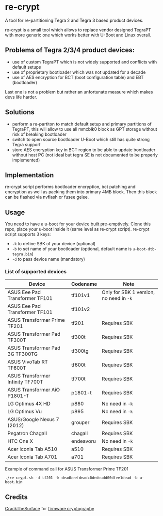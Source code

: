 # re-crypt
A tool for re-partitioning Tegra 2 and Tegra 3 based product devices.

re-crypt is a small tool which allows to replace vendor designed TegraPT with more generic one which works better with U-Boot and Linux overall. 

## Problems of Tegra 2/3/4 product devices:
- use of custom TegraPT which is not widely supported and conflicts with default setups
- use of proprietary bootloader which was not updated for a decade
- use of AES encryption for BCT (boot configuration table) and EBT (bootloader)

Last one is not a problem but rather an unfortunate measure which makes devs life harder.

## Solutions
- perform a re-partiton to match default setup and primary partitions of TegraPT, this will allow to use all mmcblk0 block as GPT storage without risk of breaking bootloader
- switch to open source bootloader U-Boot which still has quite strong Tegra support
- store AES encryption key in BCT region to be able to update bootloader without host PC (not ideal but tegra SE is not documented to be properly implemented)

## Implementation
re-crypt script performs bootloader encryption, bct patching and encryption as well as packing them into primary 4MB block. Then this block can be flashed via nvflash or fusee gelee.

## Usage
You need to have a u-boot for your device built pre-emptively. Clone this repo, place your u-boot inside it (same level as re-crypt script).
re-crypt script supports 3 keys:
- `-k` to define SBK of your device (optional)
- `-b` to set name of your bootloader (optional, default name is `u-boot-dtb-tegra.bin`)
- `-d` to pass device name (mandatory)

### List of supported devices
| Device  | Codename | Note |
| - | - | - |
| ASUS Eee Pad Transformer TF101 | tf101v1 | Only for SBK 1 version, no need in `-k` |
| ASUS Eee Pad Transformer TF101 | tf101v2 |  |
| ASUS Transformer Prime TF201 | tf201 | Requires SBK |
| ASUS Transformer Pad TF300T | tf300t | Requires SBK |
| ASUS Transformer Pad 3G TF300TG | tf300tg | Requires SBK |
| ASUS VivoTab RT TF600T | tf600t | Requires SBK |
| ASUS Transformer Infinity TF700T | tf700t | Requires SBK |
| ASUS Transformer AiO P1801-T | p1801-t | Requires SBK |
| LG Optimus 4X HD | p880 | No need in `-k` |
| LG Optimus Vu | p895 | No need in `-k` |
| ASUS/Google Nexus 7 (2012) | grouper | Requires SBK |
| Pegatron Chagall | chagall | Requires SBK |
| HTC One X | endeavoru | No need in `-k` |
| Acer Iconia Tab A510 | a510 | Requires SBK |
| Acer Iconia Tab A701 | a701 | Requires SBK |

Example of command call for ASUS Transformer Prime TF201

`./re-crypt.sh -d tf201 -k deadbeefdeadc0dedeadd00dfee1dead -b u-boot.bin`

## Credits
[CrackTheSurface](https://github.com/CrackTheSurface) for [firmware cryptography](https://openrt.gitbook.io/open-surfacert/surface-rt/firmware/encrypt-firmware)
